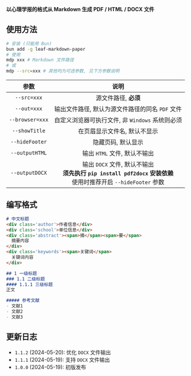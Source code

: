 **以心理学报的格式从 Markdown 生成 PDF / HTML / DOCX 文件**

## 使用方法
```bash
# 安装 (只能用 Bun)
bun add -g leaf-markdown-paper
# 使用
mdp xxx # Markdown 文件路径
# 或
mdp --src=xxx # 其他均为可选参数, 见下方参数说明
```

| 参数 | 说明 |
| :---: | :---: |
| `--src=xxx` | 源文件路径, **必须** |
| `--out=xxx` | 输出文件路径, 默认为源文件路径的同名 `PDF` 文件 |
| `--browser=xxx` | 自定义浏览器可执行文件, 非 `Windows` 系统则必须 |
| `--showTitle` | 在页眉显示文件名, 默认不显示 |
| `--hideFooter` | 隐藏页码, 默认显示 |
| `--outputHTML` | 输出 `HTML` 文件, 默认不输出 |
| `--outputDOCX` | 输出 `DOCX` 文件, 默认不输出<br>**须先执行 `pip install pdf2docx` 安装依赖**<br>使用时推荐开启 `--hideFooter` 参数 |

## 编写格式
```markdown
# 中文标题
<div class='author'>作者信息</div>
<div class='school'>单位信息</div>
<div class='abstract'><span>摘</span><span>要</span>
  摘要内容
</div>
<div class='keywords'><span>关键词</span>
  关键词内容
</div>

## 1 一级标题
### 1.1 二级标题
#### 1.1.1 三级标题
正文

##### 参考文献
- 文献1
- 文献2
- 文献3
```

## 更新日志
- `1.1.2` (2024-05-20): 优化 `DOCX` 文件输出
- `1.1.1` (2024-05-19): 支持 `DOCX` 文件输出
- `1.0.0` (2024-05-19): 初版发布